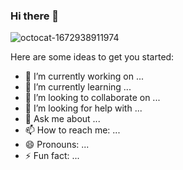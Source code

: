 ### Hi there 👋
![octocat-1672938911974](https://user-images.githubusercontent.com/119876001/213200702-bd5c7e9c-1722-46f4-9e97-8c94a58ddc73.png)


Here are some ideas to get you started:

- 🔭 I’m currently working on ...
- 🌱 I’m currently learning ...
- 👯 I’m looking to collaborate on ...
- 🤔 I’m looking for help with ...
- 💬 Ask me about ...
- 📫 How to reach me: ...
- 😄 Pronouns: ...
- ⚡ Fun fact: ...

